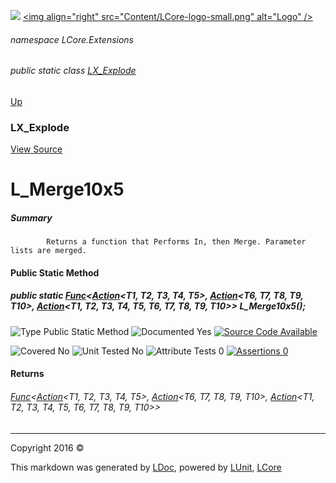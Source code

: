 ![](Content/LCore-banner-small.png "")
[&lt;img align=&quot;right&quot; src=&quot;Content/LCore-logo-small.png&quot; alt=&quot;Logo&quot; /&gt;](../README.md)

###### namespace LCore.Extensions

###### public static class [LX_Explode](docs/LX_Explode.md)
[Up](docs/LX_Explode.md)

### LX_Explode
[View Source](Dynamic%20Code/CodeExplode/LX_Explode.cs)

# L_Merge10x5

##### Summary

            Returns a function that Performs In, then Merge. Parameter lists are merged.
            

#### Public Static Method

##### public static <a href="https://msdn.microsoft.com/en-us/library/bb534647.aspx" alt="" target="_blank">Func</a>&lt;<a href="https://msdn.microsoft.com/en-us/library/dd289012.aspx" alt="" target="_blank">Action</a>&lt;T1, T2, T3, T4, T5&gt;, <a href="https://msdn.microsoft.com/en-us/library/dd289012.aspx" alt="" target="_blank">Action</a>&lt;T6, T7, T8, T9, T10&gt;, <a href="https://msdn.microsoft.com/en-us/library/dd387291.aspx" alt="" target="_blank">Action</a>&lt;T1, T2, T3, T4, T5, T6, T7, T8, T9, T10&gt;&gt; L_Merge10x5();

![Type Public Static Method](http://b.repl.ca/v1/Type-Public%20Static%20Method-blue.png "")     ![Documented Yes](http://b.repl.ca/v1/Documented-Yes-brightgreen.png "") [![Source Code Available](http://b.repl.ca/v1/Source%20Code-Available-brightgreen.png "")](Dynamic%20Code/CodeExplode/LX_Explode.cs#L6714)

![Covered No](http://b.repl.ca/v1/Covered-No-red.png "") ![Unit Tested No](http://b.repl.ca/v1/Unit%20Tested-No-lightgrey.png "") ![Attribute Tests 0](http://b.repl.ca/v1/Attribute%20Tests-0-lightgrey.png "") [![Assertions 0](http://b.repl.ca/v1/Assertions-0-lightgrey.png "")](Dynamic%20Code/CodeExplode/LX_Explode.cs)

#### Returns

###### <a href="https://msdn.microsoft.com/en-us/library/bb534647.aspx" alt="" target="_blank">Func</a>&lt;<a href="https://msdn.microsoft.com/en-us/library/dd289012.aspx" alt="" target="_blank">Action</a>&lt;T1, T2, T3, T4, T5&gt;, <a href="https://msdn.microsoft.com/en-us/library/dd289012.aspx" alt="" target="_blank">Action</a>&lt;T6, T7, T8, T9, T10&gt;, <a href="https://msdn.microsoft.com/en-us/library/dd387291.aspx" alt="" target="_blank">Action</a>&lt;T1, T2, T3, T4, T5, T6, T7, T8, T9, T10&gt;&gt;



---

Copyright 2016 &copy; [](../README.md) [](../TableOfContents.md)

This markdown was generated by [LDoc](https://github.com/CodeSingularity/LDoc), powered by [LUnit](https://github.com/CodeSingularity/LUnit), [LCore](https://github.com/CodeSingularity/LCore)

